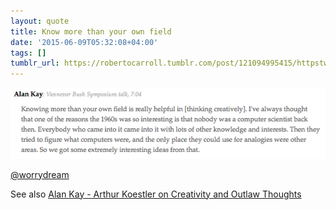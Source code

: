 ```yaml
---
layout: quote
title: Know more than your own field
date: '2015-06-09T05:32:08+04:00'
tags: []
tumblr_url: https://robertocarroll.tumblr.com/post/121094995415/httpstwittercomworrydreamstatus6068762272619
---
```

<img src="/images/quotes/tumblr_npo7tk1D7d1u0ytjpo1_1280.png"/>

<p><a href="https://twitter.com/worrydream/status/606876227261992960/photo/1">@worrydream</a></p>

<p>See also <a href="https://www.youtube.com/watch?v=8SHQAgJGr78">Alan Kay - Arthur Koestler on Creativity and Outlaw Thoughts</a><br/></p>
